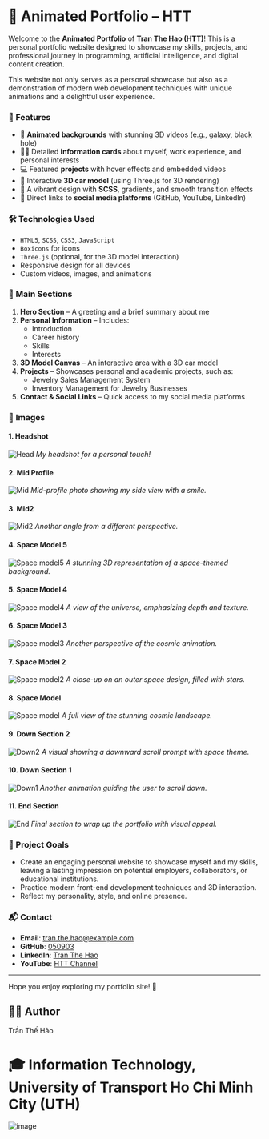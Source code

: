 # 🌌 Animated Portfolio – HTT

Welcome to the **Animated Portfolio** of **Tran The Hao (HTT)**! This is a personal portfolio website designed to showcase my skills, projects, and professional journey in programming, artificial intelligence, and digital content creation.

This website not only serves as a personal showcase but also as a demonstration of modern web development techniques with unique animations and a delightful user experience.

### 🚀 Features

- 🎥 **Animated backgrounds** with stunning 3D videos (e.g., galaxy, black hole)
- 🧑‍💼 Detailed **information cards** about myself, work experience, and personal interests
- 💻 Featured **projects** with hover effects and embedded videos
- 🛞 Interactive **3D car model** (using Three.js for 3D rendering)
- 🌈 A vibrant design with **SCSS**, gradients, and smooth transition effects
- 🔗 Direct links to **social media platforms** (GitHub, YouTube, LinkedIn)

### 🛠️ Technologies Used

- `HTML5`, `SCSS`, `CSS3`, `JavaScript`
- `Boxicons` for icons
- `Three.js` (optional, for the 3D model interaction)
- Responsive design for all devices
- Custom videos, images, and animations

### 📂 Main Sections

1. **Hero Section** – A greeting and a brief summary about me
2. **Personal Information** – Includes:
   - Introduction
   - Career history
   - Skills
   - Interests
3. **3D Model Canvas** – An interactive area with a 3D car model
4. **Projects** – Showcases personal and academic projects, such as:
   - Jewelry Sales Management System
   - Inventory Management for Jewelry Businesses
5. **Contact & Social Links** – Quick access to my social media platforms

### 📸 Images

#### 1. **Headshot**
![Head](https://github.com/user-attachments/assets/ac068e5b-e641-44d0-b06a-292fe874cc3f)
*My headshot for a personal touch!*

#### 2. **Mid Profile**
![Mid](https://github.com/user-attachments/assets/59851bde-f641-4a03-86f8-754464ffe08f)
*Mid-profile photo showing my side view with a smile.*

#### 3. **Mid2**
![Mid2](https://github.com/user-attachments/assets/f2b29f7b-8211-4867-b73a-c6e1afe398fe)
*Another angle from a different perspective.*

#### 4. **Space Model 5**
![Space model5](https://github.com/user-attachments/assets/7177a7cb-a8e5-4831-91a1-ee32a06badb4)
*A stunning 3D representation of a space-themed background.*

#### 5. **Space Model 4**
![Space model4](https://github.com/user-attachments/assets/60d2793a-b75d-4304-b08a-074ece8ed31f)
*A view of the universe, emphasizing depth and texture.*

#### 6. **Space Model 3**
![Space model3](https://github.com/user-attachments/assets/41973b90-3e61-4303-a0e5-695f524afcae)
*Another perspective of the cosmic animation.*

#### 7. **Space Model 2**
![Space model2](https://github.com/user-attachments/assets/4fe89300-d31e-487b-97f9-ab7b1f930710)
*A close-up on an outer space design, filled with stars.*

#### 8. **Space Model**
![Space model](https://github.com/user-attachments/assets/ff76d4c1-1555-4c8e-bb6e-8a274a861a84)
*A full view of the stunning cosmic landscape.*

#### 9. **Down Section 2**
![Down2](https://github.com/user-attachments/assets/afd7b35f-7bb9-456c-b4c8-4e09b28a02e2)
*A visual showing a downward scroll prompt with space theme.*

#### 10. **Down Section 1**
![Down1](https://github.com/user-attachments/assets/08d059c2-ff74-4e7c-bf9f-cf5aa09cc48f)
*Another animation guiding the user to scroll down.*

#### 11. **End Section**
![End](https://github.com/user-attachments/assets/822f1dcd-fc26-4cf7-a5b9-d4887352bc58)
*Final section to wrap up the portfolio with visual appeal.*

### 📌 Project Goals

- Create an engaging personal website to showcase myself and my skills, leaving a lasting impression on potential employers, collaborators, or educational institutions.
- Practice modern front-end development techniques and 3D interaction.
- Reflect my personality, style, and online presence.

### 📬 Contact

- **Email**: tran.the.hao@example.com
- **GitHub**: [050903](https://github.com/050903)
- **LinkedIn**: [Tran The Hao](https://linkedin.com/in/tran-the-hao)
- **YouTube**: [HTT Channel](https://youtube.com/channel/UCx0j0K0jdskG0)

---

Hope you enjoy exploring my portfolio site! 💫

## 👨‍💻 Author
Trần Thế Hảo

# 🎓 Information Technology, University of Transport Ho Chi Minh City (UTH)

![image](https://github.com/user-attachments/assets/c2488ba6-05d8-40dd-b8c6-ff3db7cf8cf5)

